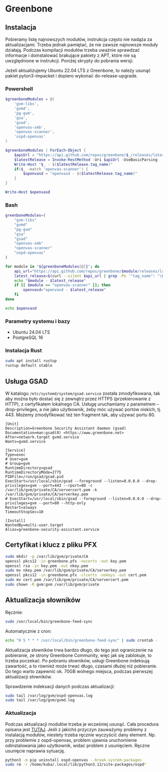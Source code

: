 
# Greenbone

## Instalacja

Pobieramy listę najnowszych modułów, instrukcja często nie nadąża za aktualizacjami. Trzeba jednak pamiętać, że nie zawsze najnowsze moduły działają. Podczas kompilacji modułów trzeba uważnie sprawdzać informacje i doinstalować brakujące pakiety z APT, które nie są uwzględnione w instrukcji. Poniżej skrypty do pobrania wersji.

Jeżeli aktualizujemy Ubuntu 22.04 LTS z Greenbone, to należy usunąć pakiet pyton3-impacket i dopiero wykonać do-release-upgrade.

### Powershell

```powershell
$greenboneModules = @(
    'gvm-libs',
    'gvmd',
    'pg-gvm',
    'gsa',
    'gsad',
    'openvas-smb',
    'openvas-scanner',
    'ospd-openvas'
)

$greenboneModules | ForEach-Object {
    $apiUrl = "https://api.github.com/repos/greenbone/$_/releases/latest"
    $latestRelease = Invoke-RestMethod -Uri $apiUrl -UseBasicParsing
    Write-Host "$_ - $($latestRelease.tag_name)"
    if($_ -match 'openvas-scanner') { 
        $openvasd = "openvasd - $($latestRelease.tag_name)"
    }
}

Write-Host $openvasd
```

### Bash

```bash
greenboneModules=(
    "gvm-libs"
    "gvmd"
    "pg-gvm"
    "gsa"
    "gsad"
    "openvas-smb"
    "openvas-scanner"
    "ospd-openvas"
)

for module in "${greenboneModules[@]}"; do
    api_url="https://api.github.com/repos/greenbone/$module/releases/latest"
    latest_release=$(curl --silent $api_url | grep -Po '"tag_name": "\K.*?(?=")')
    echo "$module - $latest_release"
    if [[ $module == "openvas-scanner" ]]; then
        openvasd="openvasd - $latest_release"
    fi
done

echo $openvasd
```

### Parametry systemu i bazy

* Ubuntu 24.04 LTS
* PostgreSQL 16

### Instalacja Rust

```bash
sudo apt install rustup
rustup default stable
```

## Usługa GSAD

W katalogu `/etc/systemd/system/gsad.service` została zmodyfikowana, tak aby można było dostać się z zewnątrz przez HTTPS (przekierowanie z HTTP), z certyfikatem lokalnego CA. Usługę uruchamiamy z parametrem –drop-privileges, a nie jako użytkownik, żeby móc używać portów niskich, tj. 443. Możemy zmodyfikować też ten fragment tak, aby używać portu 80.

```text
[Unit]
Description=Greenbone Security Assistant daemon (gsad)
Documentation=man:gsad(8) <https://www.greenbone.net>
After=network.target gvmd.service
Wants=gvmd.service

[Service]
Type=exec
# User=gvm
# Group=gvm
RuntimeDirectory=gsad
RuntimeDirectoryMode=2775
PIDFile=/run/gsad/gsad.pid
ExecStart=/usr/local/sbin/gsad --foreground --listen=0.0.0.0 --drop-privileges=gvm --port=443 --rport=80 -c /var/lib/gvm/private/CA/servercert.pem -k /var/lib/gvm/private/CA/serverkey.pem
# ExecStart=/usr/local/sbin/gsad --foreground --listen=0.0.0.0 --drop-privileges=gvm --port=80 --http-only
Restart=always
TimeoutStopSec=10

[Install]
WantedBy=multi-user.target
Alias=greenbone-security-assistant.service
```

## Certyfikat i klucz z pliku PFX

```bash
sudo mkdir -p /var/lib/gvm/private/CA
openssl pkcs12 -in greenbone.pfx -nocerts -out key.pem
openssl rsa -in key.pem -out nkey.pem
sudo mv nkey.pem /var/lib/gvm/private/CA/serverkey.pem
openssl pkcs12 -in greenbone.pfx -clcerts -nokeys -out cert.pem
sudo mv cert.pem /var/lib/gvm/private/CA/servercert.pem
sudo chown -R gvm:gvm /var/lib/gvm/private
```

## Aktualizacja słowników

Ręcznie:

```bash
sudo /usr/local/bin/greenbone-feed-sync
```

Automatycznie z cron:

```bash
echo "0 5 * * * /usr/local/bin/greenbone-feed-sync" | sudo crontab -
```

Aktualizacja słowników trwa bardzo długo, do tego jest ograniczenie na pobieranie, ze strony Greenbone Community, więc jak się zablokuje, to trzeba poczekać. Po pobraniu słowników, usługi Greenbone indeksują zawartość, a to również może trwać długo, czasami dłużej niż pobieranie. Do tego warto zapewnić ok. 70GB wolnego miejsca, podczas pierwszej aktualizacji słowników.

Sprawdzenie indeksacji danych podczas aktualizacji:

```bash
sudo tail /var/log/gvm/ospd-openvas.log
sudo tail /var/log/gvm/gvmd.log
```

### Aktualizacja

Podczas aktualizacji modułów trzeba je wcześniej usunąć. Cała procedura opisana jest [TUTAJ](https://greenbone.github.io/docs/latest/22.4/source-build/workflows.html). Jeśli z jakichś przyczyn zauważymy problemy z instalacją modułów, niestety trzeba ręcznie wyczyścić dany element. Np. przy problemie z ospd-openvas, problem ujawnia uruchomienie odinstalowania jako użytkownik, widać problem z usunięciem. Ręczne usunięcie naprawia sytuację.

```bash
python3 -m pip uninstall ospd-openvas --break-system-packages
sudo rm -r /home/kuba/.local/lib/python3.12/site-packages/ospd*
```

